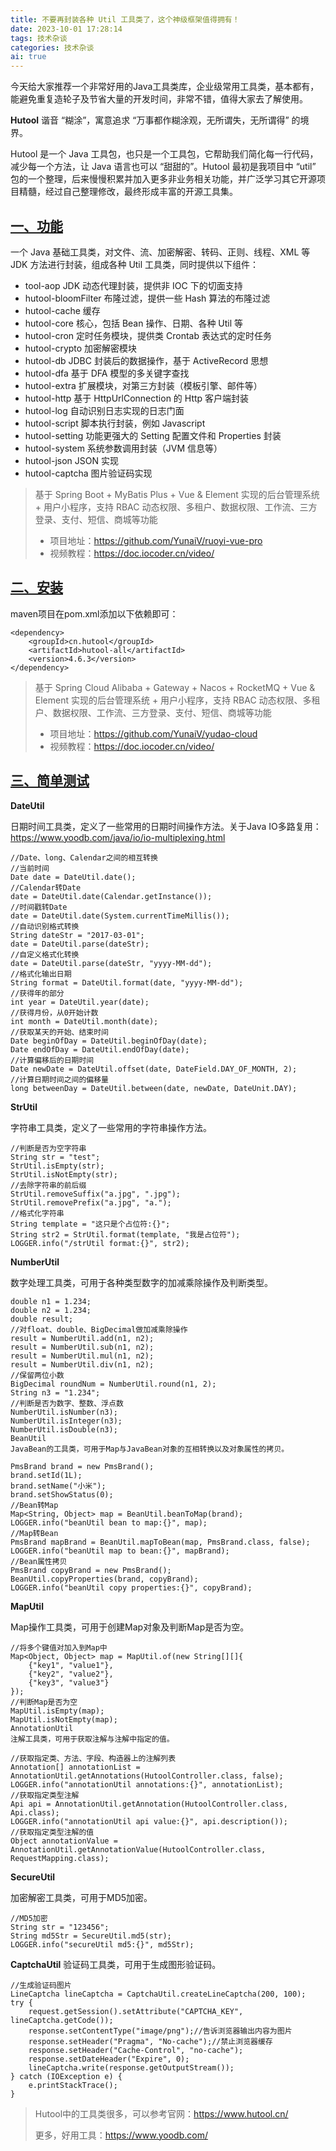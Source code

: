 ```yaml
---
title: 不要再封装各种 Util 工具类了，这个神级框架值得拥有！
date: 2023-10-01 17:28:14
tags: 技术杂谈
categories: 技术杂谈
ai: true
---
```


今天给大家推荐一个非常好用的Java工具类库，企业级常用工具类，基本都有，能避免重复造轮子及节省大量的开发时间，非常不错，值得大家去了解使用。

**Hutool** 谐音 “糊涂”，寓意追求 “万事都作糊涂观，无所谓失，无所谓得” 的境界。

Hutool 是一个 Java 工具包，也只是一个工具包，它帮助我们简化每一行代码，减少每一个方法，让 Java 语言也可以 “甜甜的”。Hutool 最初是我项目中 “util” 包的一个整理，后来慢慢积累并加入更多非业务相关功能，并广泛学习其它开源项目精髓，经过自己整理修改，最终形成丰富的开源工具集。

## **[一、功能](https://mp.weixin.qq.com/s?__biz=MzUzMTA2NTU2Ng==&mid=2247487551&idx=1&sn=18f64ba49f3f0f9d8be9d1fdef8857d9&scene=21#wechat_redirect)**

一个 Java 基础工具类，对文件、流、加密解密、转码、正则、线程、XML 等 JDK 方法进行封装，组成各种 Util 工具类，同时提供以下组件：

- tool-aop JDK 动态代理封装，提供非 IOC 下的切面支持
- hutool-bloomFilter 布隆过滤，提供一些 Hash 算法的布隆过滤
- hutool-cache 缓存
- hutool-core 核心，包括 Bean 操作、日期、各种 Util 等
- hutool-cron 定时任务模块，提供类 Crontab 表达式的定时任务
- hutool-crypto 加密解密模块
- hutool-db JDBC 封装后的数据操作，基于 ActiveRecord 思想
- hutool-dfa 基于 DFA 模型的多关键字查找
- hutool-extra 扩展模块，对第三方封装（模板引擎、邮件等）
- hutool-http 基于 HttpUrlConnection 的 Http 客户端封装
- hutool-log 自动识别日志实现的日志门面
- hutool-script 脚本执行封装，例如 Javascript
- hutool-setting 功能更强大的 Setting 配置文件和 Properties 封装
- hutool-system 系统参数调用封装（JVM 信息等）
- hutool-json JSON 实现
- hutool-captcha 图片验证码实现

> 基于 Spring Boot + MyBatis Plus + Vue & Element 实现的后台管理系统 + 用户小程序，支持 RBAC 动态权限、多租户、数据权限、工作流、三方登录、支付、短信、商城等功能
>
> - 项目地址：https://github.com/YunaiV/ruoyi-vue-pro
> - 视频教程：https://doc.iocoder.cn/video/

## **[二、安装](https://mp.weixin.qq.com/s?__biz=MzUzMTA2NTU2Ng==&mid=2247487551&idx=1&sn=18f64ba49f3f0f9d8be9d1fdef8857d9&scene=21#wechat_redirect)**

maven项目在pom.xml添加以下依赖即可：

```
<dependency>
    <groupId>cn.hutool</groupId>
    <artifactId>hutool-all</artifactId>
    <version>4.6.3</version>
</dependency>
```

> 基于 Spring Cloud Alibaba + Gateway + Nacos + RocketMQ + Vue & Element 实现的后台管理系统 + 用户小程序，支持 RBAC 动态权限、多租户、数据权限、工作流、三方登录、支付、短信、商城等功能
>
> - 项目地址：https://github.com/YunaiV/yudao-cloud
> - 视频教程：https://doc.iocoder.cn/video/

## **[三、简单测试](https://mp.weixin.qq.com/s?__biz=MzUzMTA2NTU2Ng==&mid=2247487551&idx=1&sn=18f64ba49f3f0f9d8be9d1fdef8857d9&scene=21#wechat_redirect)**

**DateUtil**

日期时间工具类，定义了一些常用的日期时间操作方法。关于Java IO多路复用：https://www.yoodb.com/java/io/io-multiplexing.html

```
//Date、long、Calendar之间的相互转换
//当前时间
Date date = DateUtil.date();
//Calendar转Date
date = DateUtil.date(Calendar.getInstance());
//时间戳转Date
date = DateUtil.date(System.currentTimeMillis());
//自动识别格式转换
String dateStr = "2017-03-01";
date = DateUtil.parse(dateStr);
//自定义格式化转换
date = DateUtil.parse(dateStr, "yyyy-MM-dd");
//格式化输出日期
String format = DateUtil.format(date, "yyyy-MM-dd");
//获得年的部分
int year = DateUtil.year(date);
//获得月份，从0开始计数
int month = DateUtil.month(date);
//获取某天的开始、结束时间
Date beginOfDay = DateUtil.beginOfDay(date);
Date endOfDay = DateUtil.endOfDay(date);
//计算偏移后的日期时间
Date newDate = DateUtil.offset(date, DateField.DAY_OF_MONTH, 2);
//计算日期时间之间的偏移量
long betweenDay = DateUtil.between(date, newDate, DateUnit.DAY);
```

**StrUtil**

字符串工具类，定义了一些常用的字符串操作方法。

```
//判断是否为空字符串
String str = "test";
StrUtil.isEmpty(str);
StrUtil.isNotEmpty(str);
//去除字符串的前后缀
StrUtil.removeSuffix("a.jpg", ".jpg");
StrUtil.removePrefix("a.jpg", "a.");
//格式化字符串
String template = "这只是个占位符:{}";
String str2 = StrUtil.format(template, "我是占位符");
LOGGER.info("/strUtil format:{}", str2);
```

**NumberUtil**

数字处理工具类，可用于各种类型数字的加减乘除操作及判断类型。

```
double n1 = 1.234;
double n2 = 1.234;
double result;
//对float、double、BigDecimal做加减乘除操作
result = NumberUtil.add(n1, n2);
result = NumberUtil.sub(n1, n2);
result = NumberUtil.mul(n1, n2);
result = NumberUtil.div(n1, n2);
//保留两位小数
BigDecimal roundNum = NumberUtil.round(n1, 2);
String n3 = "1.234";
//判断是否为数字、整数、浮点数
NumberUtil.isNumber(n3);
NumberUtil.isInteger(n3);
NumberUtil.isDouble(n3);
BeanUtil
JavaBean的工具类，可用于Map与JavaBean对象的互相转换以及对象属性的拷贝。

PmsBrand brand = new PmsBrand();
brand.setId(1L);
brand.setName("小米");
brand.setShowStatus(0);
//Bean转Map
Map<String, Object> map = BeanUtil.beanToMap(brand);
LOGGER.info("beanUtil bean to map:{}", map);
//Map转Bean
PmsBrand mapBrand = BeanUtil.mapToBean(map, PmsBrand.class, false);
LOGGER.info("beanUtil map to bean:{}", mapBrand);
//Bean属性拷贝
PmsBrand copyBrand = new PmsBrand();
BeanUtil.copyProperties(brand, copyBrand);
LOGGER.info("beanUtil copy properties:{}", copyBrand);
```

**MapUtil**

Map操作工具类，可用于创建Map对象及判断Map是否为空。

```
//将多个键值对加入到Map中
Map<Object, Object> map = MapUtil.of(new String[][]{
    {"key1", "value1"},
    {"key2", "value2"},
    {"key3", "value3"}
});
//判断Map是否为空
MapUtil.isEmpty(map);
MapUtil.isNotEmpty(map);
AnnotationUtil
注解工具类，可用于获取注解与注解中指定的值。

//获取指定类、方法、字段、构造器上的注解列表
Annotation[] annotationList = AnnotationUtil.getAnnotations(HutoolController.class, false);
LOGGER.info("annotationUtil annotations:{}", annotationList);
//获取指定类型注解
Api api = AnnotationUtil.getAnnotation(HutoolController.class, Api.class);
LOGGER.info("annotationUtil api value:{}", api.description());
//获取指定类型注解的值
Object annotationValue = AnnotationUtil.getAnnotationValue(HutoolController.class, RequestMapping.class);
```

**SecureUtil**

加密解密工具类，可用于MD5加密。

```
//MD5加密
String str = "123456";
String md5Str = SecureUtil.md5(str);
LOGGER.info("secureUtil md5:{}", md5Str);
```

**CaptchaUtil** 验证码工具类，可用于生成图形验证码。

```
//生成验证码图片
LineCaptcha lineCaptcha = CaptchaUtil.createLineCaptcha(200, 100);
try {
    request.getSession().setAttribute("CAPTCHA_KEY", lineCaptcha.getCode());
    response.setContentType("image/png");//告诉浏览器输出内容为图片
    response.setHeader("Pragma", "No-cache");//禁止浏览器缓存
    response.setHeader("Cache-Control", "no-cache");
    response.setDateHeader("Expire", 0);
    lineCaptcha.write(response.getOutputStream());
} catch (IOException e) {
    e.printStackTrace();
}
```

> Hutool中的工具类很多，可以参考官网：https://www.hutool.cn/
>
> 更多，好用工具：https://www.yoodb.com/
